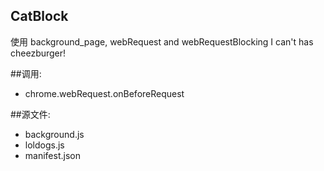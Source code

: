 ﻿CatBlock
----------------
使用 background_page, webRequest and webRequestBlocking
I can't has cheezburger!

##调用:
 - chrome.webRequest.onBeforeRequest

##源文件:
 - background.js
 - loldogs.js
 - manifest.json